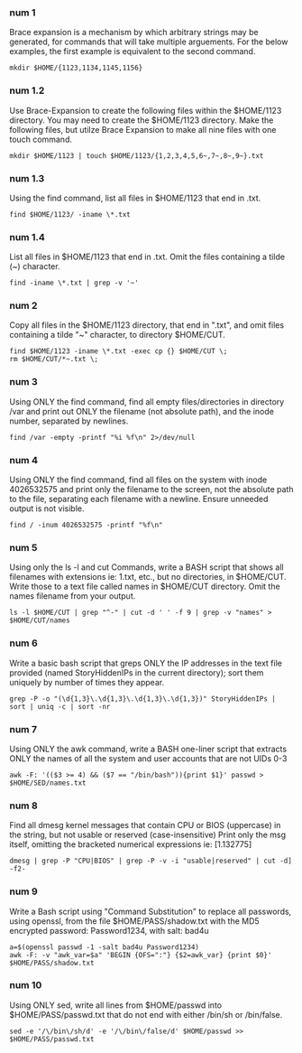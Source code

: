 ### num 1
Brace expansion is a mechanism by which arbitrary strings may be generated, for commands that will take multiple arguements. For the below examples, the first example is equivalent to the second command.
```
mkdir $HOME/{1123,1134,1145,1156}
```

### num 1.2
Use Brace-Expansion to create the following files within the $HOME/1123 directory. You may need to create the $HOME/1123 directory. Make the following files, but utilze Brace Expansion to make all nine files with one touch command.
```
mkdir $HOME/1123 | touch $HOME/1123/{1,2,3,4,5,6~,7~,8~,9~}.txt
```

### num 1.3
Using the find command, list all files in $HOME/1123 that end in .txt.
```
find $HOME/1123/ -iname \*.txt
```
### num 1.4
List all files in $HOME/1123 that end in .txt. Omit the files containing a tilde (~) character.
```
find -iname \*.txt | grep -v '~'
```
### num 2
Copy all files in the $HOME/1123 directory, that end in ".txt", and omit files containing a tilde "~" character, to directory $HOME/CUT.
```
find $HOME/1123 -iname \*.txt -exec cp {} $HOME/CUT \;
rm $HOME/CUT/*~.txt \;
```
### num 3
Using ONLY the find command, find all empty files/directories in directory /var and print out ONLY the filename (not absolute path), and the inode number, separated by newlines.
```
find /var -empty -printf "%i %f\n" 2>/dev/null
```
### num 4
Using ONLY the find command, find all files on the system with inode 4026532575 and print only the filename to the screen, not the absolute path to the file, separating each filename with a newline. Ensure unneeded output is not visible.
```
find / -inum 4026532575 -printf "%f\n"
```
### num 5
Using only the ls -l and cut Commands, write a BASH script that shows all filenames with extensions ie: 1.txt, etc., but no directories, in $HOME/CUT. Write those to a text file called names in $HOME/CUT directory. Omit the names filename from your output.
```
ls -l $HOME/CUT | grep "^-" | cut -d ' ' -f 9 | grep -v "names" > $HOME/CUT/names
```
### num 6
Write a basic bash script that greps ONLY the IP addresses in the text file provided (named StoryHiddenIPs in the current directory); sort them uniquely by number of times they appear.
```
grep -P -o "(\d{1,3}\.\d{1,3}\.\d{1,3}\.\d{1,3})" StoryHiddenIPs | sort | uniq -c | sort -nr
```
### num 7
Using ONLY the awk command, write a BASH one-liner script that extracts ONLY the names of all the system and user accounts that are not UIDs 0-3
```
awk -F: '(($3 >= 4) && ($7 == "/bin/bash")){print $1}' passwd > $HOME/SED/names.txt
```
### num 8
Find all dmesg kernel messages that contain CPU or BIOS (uppercase) in the string, but not usable or reserved (case-insensitive) Print only the msg itself, omitting the bracketed numerical expressions ie: [1.132775]
```
dmesg | grep -P "CPU|BIOS" | grep -P -v -i "usable|reserved" | cut -d] -f2-
```
### num 9
Write a Bash script using "Command Substitution" to replace all passwords, using openssl, from the file $HOME/PASS/shadow.txt with the MD5 encrypted password: Password1234, with salt: bad4u
```
a=$(openssl passwd -1 -salt bad4u Password1234)
awk -F: -v "awk_var=$a" 'BEGIN {OFS=":"} {$2=awk_var} {print $0}' $HOME/PASS/shadow.txt
```
### num 10
Using ONLY sed, write all lines from $HOME/passwd into $HOME/PASS/passwd.txt that do not end with either /bin/sh or /bin/false.
```
sed -e '/\/bin\/sh/d' -e '/\/bin\/false/d' $HOME/passwd >> $HOME/PASS/passwd.txt
```
